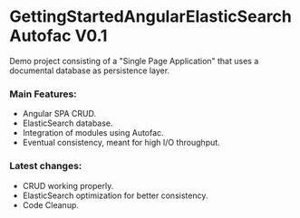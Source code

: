 # GettingStartedAngularElasticSearchAutofac V0.1
Demo project consisting of a "Single Page Application" that uses a documental database as persistence layer.

### Main Features:
  - Angular SPA CRUD.
  - ElasticSearch database.
  - Integration of modules using Autofac.
  - Eventual consistency, meant for high I/O throughput.
  
### Latest changes:
  - CRUD working properly.
  - ElasticSearch optimization for  better consistency. 
  - Code Cleanup.
